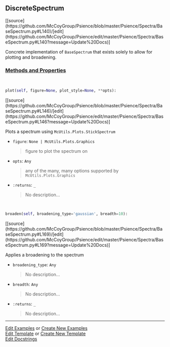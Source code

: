 ## <a id="Psience.Spectra.BaseSpectrum.DiscreteSpectrum">DiscreteSpectrum</a> 
<div class="docs-source-link" markdown="1">
[[source](https://github.com/McCoyGroup/Psience/blob/master/Psience/Spectra/BaseSpectrum.py#L140)/[edit](https://github.com/McCoyGroup/Psience/edit/master/Psience/Spectra/BaseSpectrum.py#L140?message=Update%20Docs)]
</div>

Concrete implementation of `BaseSpectrum` that exists
solely to allow for plotting and broadening.

<div class="collapsible-section">
 <div class="collapsible-section collapsible-section-header" markdown="1">
 
### <a class="collapse-link" data-toggle="collapse" href="#methods">Methods and Properties</a> <a class="float-right" data-toggle="collapse" href="#methods"><i class="fa fa-chevron-down"></i></a>

 </div>
 <div class="collapsible-section collapsible-section-body collapse" id="methods" markdown="1">

<a id="Psience.Spectra.BaseSpectrum.DiscreteSpectrum.plot" class="docs-object-method">&nbsp;</a> 
```python
plot(self, figure=None, plot_style=None, **opts): 
```
<div class="docs-source-link" markdown="1">
[[source](https://github.com/McCoyGroup/Psience/blob/master/Psience/Spectra/BaseSpectrum.py#L146)/[edit](https://github.com/McCoyGroup/Psience/edit/master/Psience/Spectra/BaseSpectrum.py#L146?message=Update%20Docs)]
</div>

Plots a spectrum using `McUtils.Plots.StickSpectrum`
- `figure`: `None | McUtils.Plots.Graphics`
    >figure to plot the spectrum on
- `opts`: `Any`
    >any of the many, many options supported by `McUtils.Plots.Graphics`
- `:returns`: `_`
    >No description...

<a id="Psience.Spectra.BaseSpectrum.DiscreteSpectrum.broaden" class="docs-object-method">&nbsp;</a> 
```python
broaden(self, broadening_type='gaussian', breadth=10): 
```
<div class="docs-source-link" markdown="1">
[[source](https://github.com/McCoyGroup/Psience/blob/master/Psience/Spectra/BaseSpectrum.py#L169)/[edit](https://github.com/McCoyGroup/Psience/edit/master/Psience/Spectra/BaseSpectrum.py#L169?message=Update%20Docs)]
</div>

Applies a broadening to the spectrum
- `broadening_type`: `Any`
    >No description...
- `breadth`: `Any`
    >No description...
- `:returns`: `_`
    >No description...

 </div>
</div>




___

[Edit Examples](https://github.com/McCoyGroup/Psience/edit/gh-pages/ci/examples/Psience/Spectra/BaseSpectrum/DiscreteSpectrum.md) or 
[Create New Examples](https://github.com/McCoyGroup/Psience/new/gh-pages/?filename=ci/examples/Psience/Spectra/BaseSpectrum/DiscreteSpectrum.md) <br/>
[Edit Template](https://github.com/McCoyGroup/Psience/edit/gh-pages/ci/docs/Psience/Spectra/BaseSpectrum/DiscreteSpectrum.md) or 
[Create New Template](https://github.com/McCoyGroup/Psience/new/gh-pages/?filename=ci/docs/templates/Psience/Spectra/BaseSpectrum/DiscreteSpectrum.md) <br/>
[Edit Docstrings](https://github.com/McCoyGroup/Psience/edit/master/Psience/Spectra/BaseSpectrum.py#L140?message=Update%20Docs)